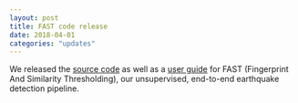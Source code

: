 ```yaml
---
layout: post
title: FAST code release 
date: 2018-04-01
categories: "updates"
---
```

We released the <a href="https://github.com/stanford-futuredata/FAST">source code</a> as well as a <a href="https://github.com/stanford-futuredata/FAST/blob/master/FAST_userguide_v0.pdf">user guide</a> for FAST (Fingerprint And Similarity Thresholding), our unsupervised, end-to-end earthquake detection pipeline.

